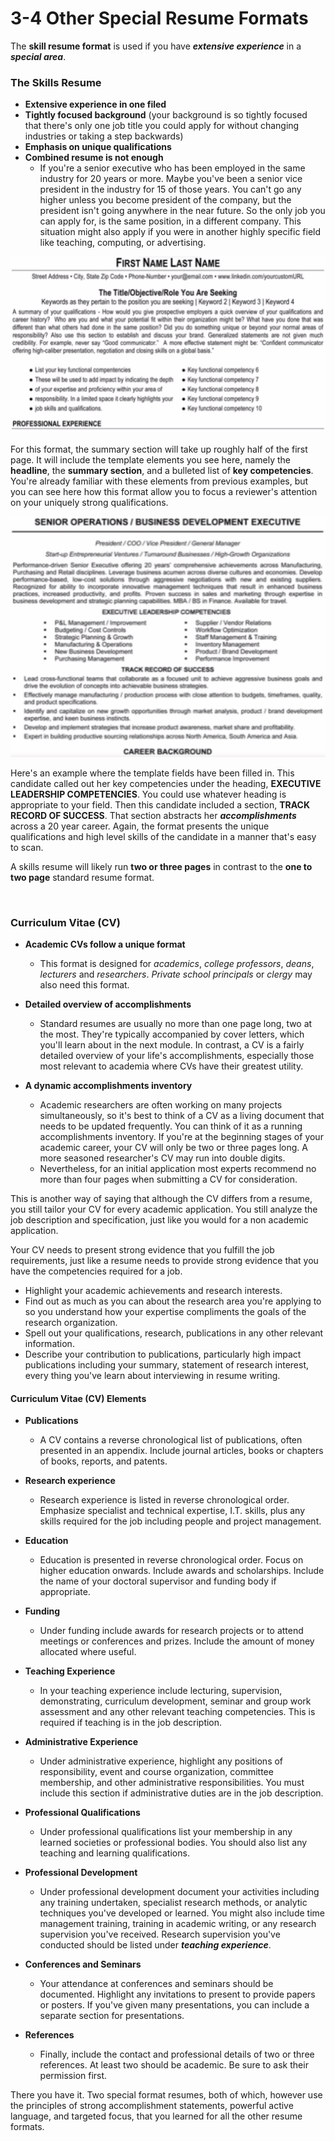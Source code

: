# 3-4 Other Special Resume Formats









The **skill resume format** is used if you have ***extensive experience*** in a ***special area***.

### The Skills Resume

* **Extensive experience in one filed**
* **Tightly focused background** (your background is so tightly focused that there's only one job title you could apply for without changing industries or taking a step backwards)
* **Emphasis on unique qualifications**
* **Combined resume is not enough**
  * If you're a senior executive who has been employed in the same industry for 20 years or more. Maybe you've been a senior vice president in the industry for 15 of those years. You can't go any higher unless you become president of the company, but the president isn't going anywhere in the near future. So the only job you can apply for, is the same position, in a different company. This situation might also apply if you were in another highly specific field like teaching, computing, or advertising.

<img src='https://github.com/siyinghan/Notes/raw/master/Interviewing%20and%20Resume%20Writing%20in%20English%20(Coursera%20Specialization)/Image/020.png' />

For this format, the summary section will take up roughly half of the first page. It will include the template elements you see here, namely the **headline**, the **summary section**, and a bulleted list of **key competencies**. You're already familiar with these elements from previous examples, but you can see here how this format allow you to focus a reviewer's attention on your uniquely strong qualifications.

<img src='https://github.com/siyinghan/Notes/raw/master/Interviewing%20and%20Resume%20Writing%20in%20English%20(Coursera%20Specialization)/Image/021.png' />

Here's an example where the template fields have been filled in. This candidate called out her key
competencies under the heading, **EXECUTIVE LEADERSHIP COMPETENCIES**. You could use whatever heading is appropriate to your field. Then this candidate included a section, **TRACK RECORD OF SUCCESS**. That section abstracts her ***accomplishments*** across a 20 year career. Again, the format presents the unique qualifications and high level skills of the candidate in a manner that's easy to scan.

A skills resume will likely run **two or three pages** in contrast to the **one to two page** standard resume format.

<br/>

### Curriculum Vitae (CV)

* **Academic CVs follow a unique format**
  * This format is designed for *academics*, *college professors*, *deans*, *lecturers* and *researchers*. *Private school principals* or *clergy* may also need this format.

* **Detailed overview of accomplishments**

  * Standard resumes are usually no more than one page long, two at the most. They're typically accompanied by cover letters, which you'll learn about in the next module. In contrast, a CV is a fairly detailed overview of your life's accomplishments, especially those most relevant to academia where CVs have their greatest utility.

* **A dynamic accomplishments inventory**

  * Academic researchers are often working on many projects simultaneously, so it's best to think of a CV as a living document that needs to be updated frequently. You can think of it as a running accomplishments inventory. If you're at the beginning stages of your academic career, your CV will only be two or three pages long. A more seasoned researcher's CV may run into double digits.
  * Nevertheless, for an initial application most experts recommend no more than four pages when submitting a CV for consideration.

This is another way of saying that although the CV differs from a resume, you still tailor your CV for every academic application. You still analyze the job description and specification, just like you would for a non academic application.

Your CV needs to present strong evidence that you fulfill the job requirements, just like a resume needs to provide strong evidence that you have the competencies required for a job.

* Highlight your academic achievements and research interests.
* Find out as much as you can about the research area you're applying to so you understand how your expertise compliments the goals of the research organization.
* Spell out your qualifications, research, publications in any other relevant information.
* Describe your contribution to publications, particularly high impact publications including your summary, statement of research interest, every thing you've learn about interviewing in resume writing.

#### Curriculum Vitae (CV) Elements

* **Publications**
  * A CV contains a reverse chronological list of publications, often presented in an appendix. Include journal articles, books or chapters of books, reports, and patents.

* **Research experience**
    * Research experience is listed in reverse chronological order. Emphasize specialist and technical expertise, I.T. skills, plus any skills required for the job including people and project management.

* **Education**
    * Education is presented in reverse chronological order. Focus on higher education onwards. Include awards and scholarships. Include the name of your doctoral supervisor and funding body if appropriate.

* **Funding**
    * Under funding include awards for research projects or to attend meetings or conferences and prizes. Include the amount of money allocated where useful.

* **Teaching Experience**
    * In your teaching experience include lecturing, supervision, demonstrating, curriculum development, seminar and group work assessment and any other relevant teaching competencies. This is required if teaching is in the job description.

* **Administrative Experience**
    * Under administrative experience, highlight any positions of responsibility, event and course organization, committee membership, and other administrative responsibilities. You must include this section if administrative duties are in the job description.

* **Professional Qualifications**
    * Under professional qualifications list your membership in any learned societies or professional bodies. You should also list any teaching and learning qualifications.

* **Professional Development**
    * Under professional development document your activities including any training undertaken, specialist research methods, or analytic techniques you've developed or
learned. You might also include time management training, training in academic writing, or
any research supervision you've received. Research supervision you've conducted should be listed under ***teaching experience***.

* **Conferences and Seminars**
    * Your attendance at conferences and seminars should be documented. Highlight any invitations to present to provide papers or posters. If you've given many presentations,
you can include a separate section for presentations.

* **References**
    * Finally, include the contact and professional details of two or three references. At least two should be academic. Be sure to ask their permission first.

There you have it. Two special format resumes, both of which, however use the principles of strong accomplishment statements, powerful active language, and targeted focus, that you learned for all the other resume formats.